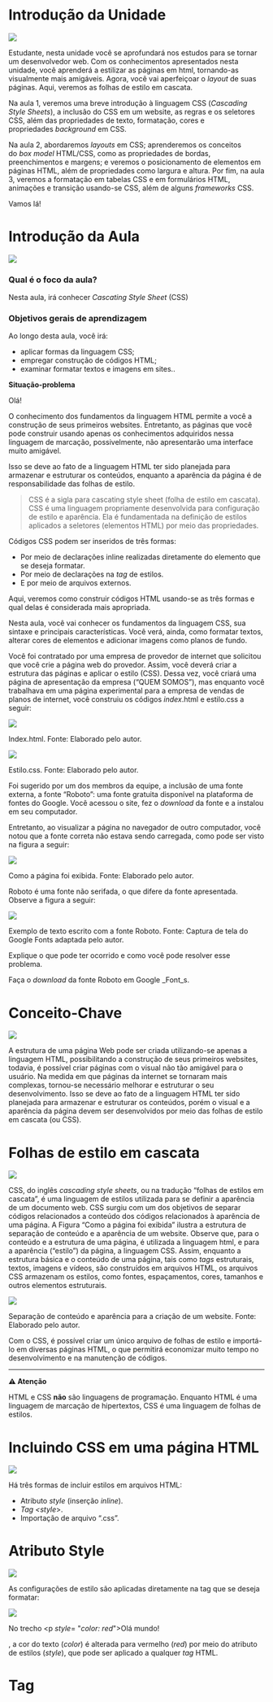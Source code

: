 # **Introdução da Unidade**

[![](https://ampli-images.s3.amazonaws.com/production/fa749297-23c0-4fd1-a738-a555ca67f9cd/original)](https://ampli-images.s3.amazonaws.com/production/fa749297-23c0-4fd1-a738-a555ca67f9cd/original)

Estudante, nesta unidade você se aprofundará nos estudos para se tornar um desenvolvedor web. Com os conhecimentos apresentados nesta unidade, você aprenderá a estilizar as páginas em html, tornando-as visualmente mais amigáveis. Agora, você vai aperfeiçoar o _layout_ de suas páginas. Aqui, veremos as folhas de estilo em cascata.

Na aula 1, veremos uma breve introdução à linguagem CSS (_Cascading Style Sheets_), a inclusão do CSS em um website, as regras e os seletores CSS, além das propriedades de texto, formatação, cores e propriedades _background_ em CSS.

Na aula 2, abordaremos _layouts_ em CSS; aprenderemos os conceitos do _box model_ HTML/CSS, como as propriedades de bordas, preenchimentos e margens; e veremos o posicionamento de elementos em páginas HTML, além de propriedades como largura e altura. Por fim, na aula 3, veremos a formatação em tabelas CSS e em formulários HTML, animações e transição usando-se CSS, além de alguns _frameworks_ CSS.

Vamos lá!

# **Introdução da Aula**

[![](https://ampli-images.s3.amazonaws.com/production/5aab4753-7008-47b0-ae78-f19fa0f7c93e/original)](https://ampli-images.s3.amazonaws.com/production/5aab4753-7008-47b0-ae78-f19fa0f7c93e/original)

### **Qual é o foco da aula?**

Nesta aula, irá conhecer _Cascating Style Sheet_ (CSS)

### **Objetivos gerais de aprendizagem**

Ao longo desta aula, você irá:

- aplicar formas da linguagem CSS;
- empregar construção de códigos HTML;
- examinar formatar textos e imagens em sites..

**Situação-problema**

Olá!

O conhecimento dos fundamentos da linguagem HTML permite a você a construção de seus primeiros websites. Entretanto, as páginas que você pode construir usando apenas os conhecimentos adquiridos nessa linguagem de marcação, possivelmente, não apresentarão uma interface muito amigável.

Isso se deve ao fato de a linguagem HTML ter sido planejada para armazenar e estruturar os conteúdos, enquanto a aparência da página é de responsabilidade das folhas de estilo.

> CSS é a sigla para cascating style sheet (folha de estilo em cascata). CSS é uma linguagem propriamente desenvolvida para configuração de estilo e aparência. Ela é fundamentada na definição de estilos aplicados a seletores (elementos HTML) por meio das propriedades.

Códigos CSS podem ser inseridos de três formas:

- Por meio de declarações inline realizadas diretamente do elemento que se deseja formatar.
- Por meio de declarações na _tag_ de estilos.
- E por meio de arquivos externos.

Aqui, veremos como construir códigos HTML usando-se as três formas e qual delas é considerada mais apropriada.

Nesta aula, você vai conhecer os fundamentos da linguagem CSS, sua sintaxe e principais características. Você verá, ainda, como formatar textos, alterar cores de elementos e adicionar imagens como planos de fundo.

Você foi contratado por uma empresa de provedor de internet que solicitou que você crie a página web do provedor. Assim, você deverá criar a estrutura das páginas e aplicar o estilo (CSS). Dessa vez, você criará uma página de apresentação da empresa (“QUEM SOMOS”), mas enquanto você trabalhava em uma página experimental para a empresa de vendas de planos de internet, você construiu os códigos _index_.html e estilo.css a seguir:

[![](https://ampli-images.s3.amazonaws.com/production/68431265-6319-46c0-a2b6-7013b1817170/original)](https://ampli-images.s3.amazonaws.com/production/68431265-6319-46c0-a2b6-7013b1817170/original)

Index.html. Fonte: Elaborado pelo autor.

[![](https://ampli-images.s3.amazonaws.com/production/4e34d338-43ea-4422-bacc-a23dcc03d37c/original)](https://ampli-images.s3.amazonaws.com/production/4e34d338-43ea-4422-bacc-a23dcc03d37c/original)

Estilo.css. Fonte: Elaborado pelo autor.

Foi sugerido por um dos membros da equipe, a inclusão de uma fonte externa, a fonte “Roboto”: uma fonte gratuita disponível na plataforma de fontes do Google. Você acessou o site, fez o _download_ da fonte e a instalou em seu computador.

Entretanto, ao visualizar a página no navegador de outro computador, você notou que a fonte correta não estava sendo carregada, como pode ser visto na figura a seguir:

[![](https://ampli-images.s3.amazonaws.com/production/25fc82e8-bb4b-4f50-b4e2-60051d57c0c0/original)](https://ampli-images.s3.amazonaws.com/production/25fc82e8-bb4b-4f50-b4e2-60051d57c0c0/original)

Como a página foi exibida. Fonte: Elaborado pelo autor.

Roboto é uma fonte não serifada, o que difere da fonte apresentada. Observe a figura a seguir:

[![](https://ampli-images.s3.amazonaws.com/production/5c5131c9-03fd-4d46-88bc-92803e0fe6d0/original)](https://ampli-images.s3.amazonaws.com/production/5c5131c9-03fd-4d46-88bc-92803e0fe6d0/original)

Exemplo de texto escrito com a fonte Roboto. Fonte: Captura de tela do Google Fonts adaptada pelo autor.

Explique o que pode ter ocorrido e como você pode resolver esse problema.

Faça o _download_ da fonte Roboto em Google _Font_s.

# **Conceito-Chave**

[![](https://ampli-images.s3.amazonaws.com/production/c0217a13-e584-4824-962a-52e56c45fa54/original)](https://ampli-images.s3.amazonaws.com/production/c0217a13-e584-4824-962a-52e56c45fa54/original)

A estrutura de uma página Web pode ser criada utilizando-se apenas a linguagem HTML, possibilitando a construção de seus primeiros websites, todavia, é possível criar páginas com o visual não tão amigável para o usuário. Na medida em que páginas da internet se tornaram mais complexas, tornou-se necessário melhorar e estruturar o seu desenvolvimento. Isso se deve ao fato de a linguagem HTML ter sido planejada para armazenar e estruturar os conteúdos, porém o visual e a aparência da página devem ser desenvolvidos por meio das folhas de estilo em cascata (ou CSS).

# **Folhas de estilo em cascata**

[![](https://ampli-images.s3.amazonaws.com/production/622b34e8-8d74-4b95-aa0a-2b23195a7861/original)](https://ampli-images.s3.amazonaws.com/production/622b34e8-8d74-4b95-aa0a-2b23195a7861/original)

CSS, do inglês _cascading style sheets_, ou na tradução “folhas de estilos em cascata”, é uma linguagem de estilos utilizada para se definir a aparência de um documento web. CSS surgiu com um dos objetivos de separar códigos relacionados a conteúdo dos códigos relacionados à aparência de uma página. A Figura “Como a página foi exibida” ilustra a estrutura de separação de conteúdo e a aparência de um website. Observe que, para o conteúdo e a estrutura de uma página, é utilizada a linguagem html, e para a aparência (“estilo”) da página, a linguagem CSS. Assim, enquanto a estrutura básica e o conteúdo de uma página, tais como _tags_ estruturais, textos, imagens e vídeos, são construídos em arquivos HTML, os arquivos CSS armazenam os estilos, como fontes, espaçamentos, cores, tamanhos e outros elementos estruturais.

[![](https://ampli-images.s3.amazonaws.com/production/c02106c4-068f-4f67-a3c1-ee2d96c34ef3/original)](https://ampli-images.s3.amazonaws.com/production/c02106c4-068f-4f67-a3c1-ee2d96c34ef3/original)

Separação de conteúdo e aparência para a criação de um website. Fonte: Elaborado pelo autor.

Com o CSS, é possível criar um único arquivo de folhas de estilo e importá-lo em diversas páginas HTML, o que permitirá economizar muito tempo no desenvolvimento e na manutenção de códigos.

______

**⚠️ Atenção**

HTML e CSS **não** são linguagens de programação. Enquanto HTML é uma linguagem de marcação de hipertextos, CSS é uma linguagem de folhas de estilos.

# **Incluindo CSS em uma página HTML**

[![](https://ampli-images.s3.amazonaws.com/production/adcd9c56-f70b-4b4d-927a-19aeb24b9699/original)](https://ampli-images.s3.amazonaws.com/production/adcd9c56-f70b-4b4d-927a-19aeb24b9699/original)

Há três formas de incluir estilos em arquivos HTML:

- Atributo _style_ (inserção _inline_).
- _Tag <style_>.
- Importação de arquivo “.css”.

# **Atributo Style**

[![](https://ampli-images.s3.amazonaws.com/production/762ad354-e5fd-4c09-83c0-cd03b1c89a76/original)](https://ampli-images.s3.amazonaws.com/production/762ad354-e5fd-4c09-83c0-cd03b1c89a76/original)

As configurações de estilo são aplicadas diretamente na tag que se deseja formatar:

[![](https://ampli-images.s3.amazonaws.com/production/25bc798d-c2e9-4694-ba92-968b8b039b7e/original)](https://ampli-images.s3.amazonaws.com/production/25bc798d-c2e9-4694-ba92-968b8b039b7e/original)

No trecho <p _style_= "_color: red_">Olá mundo!</p> , a cor do texto (_color_) é alterada para vermelho (_red_) por meio do atributo de estilos (_style_), que pode ser aplicado a qualquer _tag_ HTML.

# **Tag <style>**

[![](https://ampli-images.s3.amazonaws.com/production/2034f804-4525-43f6-abf1-b17068712319/original)](https://ampli-images.s3.amazonaws.com/production/2034f804-4525-43f6-abf1-b17068712319/original)

As configurações de estilo são inseridas dentro da _tag < style >< /style_ >. Nesse caso, é necessário informar um seletor, que será abordado na próxima seleção.

[![](https://ampli-images.s3.amazonaws.com/production/6cfd5943-dafe-462a-bc87-e519589e82e0/original)](https://ampli-images.s3.amazonaws.com/production/6cfd5943-dafe-462a-bc87-e519589e82e0/original)

Esse código funciona similar ao trecho <p style="_color: red_">Olá mundo!</p>. Porém, a principal diferença é que, enquanto o atributo _style_ utilizado em <p _style_=></p>aplica uma configuração a uma tag específica, a _tag_ <style> aplicará a formatação a todas as ocorrências do seletor, ou seja, todas as ocorrências da tag p, logo, todo conteúdo presente em _tags_ <p> recebe a cor vermelha.

# **Importação de um arquivo CSS**

[![](https://ampli-images.s3.amazonaws.com/production/c867c705-e8e4-47f1-944d-d50997dac610/original)](https://ampli-images.s3.amazonaws.com/production/c867c705-e8e4-47f1-944d-d50997dac610/original)

Outra forma de incluir um código de estilo em um documento Web é importar um arquivo CSS por meio da _tag <link_>. Em geral, essa tag deve ser incluída dentro do cabeçalho da página, isto é, entre as _tags <head></head_>. Um arquivo CSS deve conter apenas códigos escritos no padrão CSS. Observe o exemplo, a seguir, de como é realizada a importação do CSS:

[![](https://ampli-images.s3.amazonaws.com/production/25993b8a-6046-477f-8ad6-6ef8aa67fac9/original)](https://ampli-images.s3.amazonaws.com/production/25993b8a-6046-477f-8ad6-6ef8aa67fac9/original)

Nesse exemplo, a _tag <link_> recebe dois atributos. O primeiro é o atributo _href_, que informa a localização e o nome do arquivo que será ligado à página HTML. O arquivo importado é denominado “estilo.css”, e para esse exemplo, deve estar no mesmo diretório do arquivo HTML que o importou. O segundo é o atributo rel, que informa o tipo do arquivo conectado, que, nesse caso, trata-se de uma folha de estilos (_stylesheet_).

Os dois primeiros métodos para inserção de estilos são realizados internamente, ou seja, no código HTML. Portanto, o uso desses métodos não é considerado uma boa prática, logo, a maneira mais adequada para aplicar estilos na sua página web é por meio da inserção dos códigos relacionados à aparência em um arquivo externo, nomeado com a extensão “.css”.

# **Sintaxe da linguagem CSS**

[![](https://ampli-images.s3.amazonaws.com/production/9f232a6f-8cf2-424c-a0b7-9f58dd44388a/original)](https://ampli-images.s3.amazonaws.com/production/9f232a6f-8cf2-424c-a0b7-9f58dd44388a/original)

A sintaxe básica da linguagem CSS inclui a inserção de um seletor e uma ou várias declarações de estilo dentro de chaves. As declarações devem ser separadas por ponto e vírgula (“ ; ”). Uma declaração é composta por uma propriedade e um valor para essa propriedade, como pode ser observado na figura abaixo.

[![](https://ampli-images.s3.amazonaws.com/production/102a22b3-9b71-440d-8342-4f9ccf9ee61b/original)](https://ampli-images.s3.amazonaws.com/production/102a22b3-9b71-440d-8342-4f9ccf9ee61b/original)

Sintaxe do CSS. Fonte: Adaptado de MDN (2020).

No exemplo da figura acima, o seletor p (parágrafos) receberá a propriedade _color_ (cor) com o valor _red_ (vermelho). Veja como a estrutura de declarações CSS é simples e lógica. Nesse exemplo, nosso seletor escolhido para aplicação das regras de formatação foi p, o que indica que as propriedades serão aplicadas a todas as _tags_ <p>. Como podemos observar, é possível seguir essa regra para todas as _tags_, que também serão consideradas seletores. Todavia, seletores vão muito além de _tags_.

______

🔁 Assimile

**Por que o nome se refere a estilos em cascata?**

O estilo em cascata se refere à forma como os navegadores de internet carregam arquivos de estilos. Uma página HTML pode importar de nenhuma a diversas folhas de estilo. Logo, é natural que possam ocorrer conflitos, isto é, um mesmo seletor pode receber diversas declarações diferentes em partes diferentes do código. Para definir qual declaração deverá ser aplicada na apresentação final da página, CSS utiliza o **efeito cascat****a**, em que declarações realizadas em diferentes níveis possuem prioridade sobre outros níveis, como pode ser observado na figura abaixo.

[![](https://ampli-images.s3.amazonaws.com/production/6a3c1a2c-5549-48c6-a669-5edc5e4d3917/original)](https://ampli-images.s3.amazonaws.com/production/6a3c1a2c-5549-48c6-a669-5edc5e4d3917/original)

Ordem de carregamento do CSS. Fonte: Mariano; de Melo-Minardi (2017, p. 110).

Nesse exemplo, os estilos de maior prioridade são os inseridos com a marcação:

**!important**

E as de menor prioridade são as folhas de estilo do navegador.

Por exemplo, imagine que você acaba de criar uma página e adicionou o seguinte código:

[![](https://ampli-images.s3.amazonaws.com/production/8406801e-0ed9-4da4-8768-a0112c6423e0/original)](https://ampli-images.s3.amazonaws.com/production/8406801e-0ed9-4da4-8768-a0112c6423e0/original)

index.html – Olá mundo!. Fonte: Elaborado pelo autor.

O código apresentado vai gerar a página ilustrada na figura abaixo.

[![](https://ampli-images.s3.amazonaws.com/production/0e28cee7-ba1c-4152-8122-b147930f95f8/original)](https://ampli-images.s3.amazonaws.com/production/0e28cee7-ba1c-4152-8122-b147930f95f8/original)

Exemplo de página. Fonte: Elaborado pelo autor.

Observe que, no código apresentado, não foram especificados a fonte, o tamanho da fonte, a cor do fundo, entre outras coisas. Para a formatação aplicada a essa página, foi considerada as configurações definidas pelo navegador, ou seja, considerou-se um nível de menor importância.

Agora observe as figuras a seguir:

[![](https://ampli-images.s3.amazonaws.com/production/7858eae5-6532-46d3-baf9-3920d958dac2/original)](https://ampli-images.s3.amazonaws.com/production/7858eae5-6532-46d3-baf9-3920d958dac2/original)

Tag <style> com cor de fundo preto e cor da fonte vermelha incorporada ao arquivo index.Fonte: Elaborado pelo autor.

[![](https://ampli-images.s3.amazonaws.com/production/03667c18-c6cf-47dc-8f33-9802b90120bf/original)](https://ampli-images.s3.amazonaws.com/production/03667c18-c6cf-47dc-8f33-9802b90120bf/original)

Background. Fonte: Elaborado pelo autor.

Dessa vez, os estilos foram aplicados usando-se a _tag <style_>. Veja que foi aplicada ao seletor _body_ a propriedade _background-color_ (cor de fundo) de valor _black_ (preto). Além disso, foi aplicada ao _body_ a propriedade _color_ (cor de texto) de valor _red_ (vermelho). Mesmo assim, o conteúdo da _tag_ <p> recebeu a cor vermelha.

Isso ocorre porque: (1) declarações da _tag_ <_style_> têm prioridade sobre a folha de estilo padrão do navegador (que iria inserir fundo branco e cor de texto preta) e (2) a _tag_ <p> está inserida dentro das _tags_ <_body></body_>; portanto, na ausência de uma declaração para o seletor p, os estilos da _tag_ de nível superior são aplicados à _tag_ em questão.

Agora, veja o que ocorre se você adicionar um atributo _style_ que muda a cor da tag <p> para azul (figura - Atributo style):

[![](https://ampli-images.s3.amazonaws.com/production/69813120-57d4-4082-9658-0259b51c25dc/original)](https://ampli-images.s3.amazonaws.com/production/69813120-57d4-4082-9658-0259b51c25dc/original)

Tag <style> com atributo style que altera a cor da tag <p> para azul. Fonte: Elaborado pelo autor.

[![](https://ampli-images.s3.amazonaws.com/production/cec28796-dc57-44cd-a2cf-4ef5ab45315a/original)](https://ampli-images.s3.amazonaws.com/production/cec28796-dc57-44cd-a2cf-4ef5ab45315a/original)

Atributo style. Fonte: Elaborado pelo autor.

Aqui, observamos que o atributo _style_ tem prioridade sobre a _tag </style_>. A não ser que haja a declaração _**!important**_, que tem prioridades sobre todas as outras, desde que ela seja aplicada diretamente sobre o seletor desejado. Observe a figura “Valor !_important_”:

[![](https://ampli-images.s3.amazonaws.com/production/5d83c64f-3efc-4237-9fdd-98ca3a88bf3e/original)](https://ampli-images.s3.amazonaws.com/production/5d83c64f-3efc-4237-9fdd-98ca3a88bf3e/original)

Declaração !important aplicada ao seletor p, sendo priorizado e sendo aplicada a cor verde ao texto. Fonte; Elaborado pelo autor.

[![](https://ampli-images.s3.amazonaws.com/production/f936cf14-0bf2-4d37-b9ec-175886de0c94/original)](https://ampli-images.s3.amazonaws.com/production/f936cf14-0bf2-4d37-b9ec-175886de0c94/original)

Valor !important. Fonte: Elaborado pelo autor.

Nesse caso, temos três declarações para a propriedade _color_: verde, vermelho e azul. Assim, podemos observar claramente a importância do efeito cascata, que age como camadas sobrepondo estilos declarados em folhas de estilo de menor importância. A figura abaixo ilustra como o navegador reconhece os estilos aplicados e seleciona apenas um deles.

[![](https://ampli-images.s3.amazonaws.com/production/aaadc1a0-a016-4ee8-bce7-e96e01a55650/original)](https://ampli-images.s3.amazonaws.com/production/aaadc1a0-a016-4ee8-bce7-e96e01a55650/original)

Visualização da propriedade inspecionar elemento do navegador Google Chrome. Fonte: Captura de tela da propriedade inspecionar elemento, do Google Chrome, adaptada pelo autor.

Note que a cor azul (_blue_) foi reconhecida, mas o navegador optou pela propriedade _green_ (verde) que é declarada com _**!important**_

# **Regras e seletores em CSS**

[![](https://ampli-images.s3.amazonaws.com/production/c8dec4a8-38f6-435e-b7e5-ff5a38df7a3b/original)](https://ampli-images.s3.amazonaws.com/production/c8dec4a8-38f6-435e-b7e5-ff5a38df7a3b/original)

- **Classes** _**(class)**_ **e identificadores (ID)**

Antes de introduzirmos os seletores CSS, é necessário apresentar dois atributos HTML importantes: _class_ e id. O atributo _class_ (classe) recebe um nome que pode ser aplicado a um ou mais elementos. Já o atributo id deve ser um nome identificador para um único elemento da página.

[![](https://ampli-images.s3.amazonaws.com/production/77b1a27a-6382-46e4-91cc-9d2da5151bd7/original)](https://ampli-images.s3.amazonaws.com/production/77b1a27a-6382-46e4-91cc-9d2da5151bd7/original)

Veja um exemplo simples de uso:

[![](https://ampli-images.s3.amazonaws.com/production/3b67b154-c2e7-4bdd-a29d-9a77ba0c2348/original)](https://ampli-images.s3.amazonaws.com/production/3b67b154-c2e7-4bdd-a29d-9a77ba0c2348/original)

Aqui, temos duas _tags_ <p>, sendo que a primeira recebe a _class_ “vermelho” e a segunda recebe o id “apresentação”.

- **Seletores**

Seletores representam elementos de uma página HTML cujas propriedades CSS serão aplicadas (SILVA, 2018). Como apresentado na seção anterior, _tags_ são simples exemplos de seletores, mas além delas, existem muitos outros, como as classes, os identificadores, os seletores universais e os seletores múltiplos (quando múltiplos elementos são listados). Observe a figura a seguir:

[![](https://ampli-images.s3.amazonaws.com/production/b7973581-1c8b-444a-928e-827f18d239a4/original)](https://ampli-images.s3.amazonaws.com/production/b7973581-1c8b-444a-928e-827f18d239a4/original)

Tipos de seletores. Fonte: adaptado de W3Schools ([s.d.]).

Observe, a seguir, exemplos de aplicação de seletores. Inicialmente, utilizamos apenas a propriedade que altera a cor da fonte (_color_).

Agora, vamos separar os códigos em dois arquivos diferentes, sendo um arquivo .html (figura “index.html”) e o outro .css (figura “estilo.css”).

[![](https://ampli-images.s3.amazonaws.com/production/4994fe07-f6c6-4247-b1bb-2d3c5aacd7c9/original)](https://ampli-images.s3.amazonaws.com/production/4994fe07-f6c6-4247-b1bb-2d3c5aacd7c9/original)

[![](https://ampli-images.s3.amazonaws.com/production/2d3301fd-b635-4984-aa9e-5168c27be634/original)](https://ampli-images.s3.amazonaws.com/production/2d3301fd-b635-4984-aa9e-5168c27be634/original)

Index.html. Fonte: Elaborado pelo autor.

[![](https://ampli-images.s3.amazonaws.com/production/cc0da81a-5d74-4332-a372-1ffc0d779964/original)](https://ampli-images.s3.amazonaws.com/production/cc0da81a-5d74-4332-a372-1ffc0d779964/original)

[![](https://ampli-images.s3.amazonaws.com/production/6d548bd8-1dca-4e76-bd80-be364ac07b84/original)](https://ampli-images.s3.amazonaws.com/production/6d548bd8-1dca-4e76-bd80-be364ac07b84/original)

Estilo.css. Fonte: Elaborado pelo autor.

Os códigos produzirão a seguinte página (figura “Diferentes tipos de seletores”):

[![](https://ampli-images.s3.amazonaws.com/production/95fdbc32-7f17-4ca9-afb8-cdc6de42e24e/original)](https://ampli-images.s3.amazonaws.com/production/95fdbc32-7f17-4ca9-afb8-cdc6de42e24e/original)

Diferentes tipos de seletores. Fonte: Elaborado pelo autor.

Pode-se observar que classes e IDs só aplicam formatações aos elementos em que foram declarados. Enquanto classes podem ser utilizadas múltiplas vezes, um ID só pode ser usado em um único elemento. Para diferenciar classes e IDs, CSS requer que os seletores sejam declarados usando-se os símbolos “.” e “#”, respectivamente. Logo, a declaração “.texto-verde” representa uma classe, enquanto a declaração “\#azul” representa um ID.

______

**🔁 Assimile**

**Comentários CSS**

Comentários são trechos de códigos que são ignorados durante a interpretação dos comandos. Na prática, eles são utilizados para documentação, i.e., para inserir explicações sobre o funcionamento dos códigos. Em CSS, comentários devem ser inseridos entre os símbolos /* e */. Por exemplo:

[![](https://ampli-images.s3.amazonaws.com/production/611afdc0-6cf4-4680-8c59-0be0a48fbc87/original)](https://ampli-images.s3.amazonaws.com/production/611afdc0-6cf4-4680-8c59-0be0a48fbc87/original)

Você pode realizar declarações múltiplas, separando os seletores por vírgulas:

[![](https://ampli-images.s3.amazonaws.com/production/f4dc1901-f7d8-4bd8-9f0b-9de5410d1a15/original)](https://ampli-images.s3.amazonaws.com/production/f4dc1901-f7d8-4bd8-9f0b-9de5410d1a15/original)

A figura abaixo mostra o resultado da página. Observe que você deve apagar as declarações individuais para os seletores div e _span_ ou, então, as regras definidas posteriormente substituirão essa nova regra. Isso se deve ao efeito em cascata, que será explicado no decorrer desta aula.

[![](https://ampli-images.s3.amazonaws.com/production/80956f73-8a55-4fd6-87b4-17d1ac94b753/original)](https://ampli-images.s3.amazonaws.com/production/80956f73-8a55-4fd6-87b4-17d1ac94b753/original)

Declarações múltiplas. Fonte: Elaborado pelo autor.

Por fim, você deve conhecer o seletor universal “*”. Esse seletor aplica regras a qualquer elemento. Para ilustrar isso, vamos apresentar um exemplo que explora uma regra aplicada por navegadores: a regra de margens. Por padrão, navegadores podem aplicar regras CSS em alguns elementos. Como exemplo, podemos listar as margens aplicadas em elementos. Observe o texto inserido na _tag_ <p>, da figura “Declarações múltiplas”: a _tag_ <p> recebe uma configuração de margem diferente das demais e note que o espaçamento de todas as _tags_ para a margem da página, isso foi realizado por meio da inclusão do asterisco (*) antes de abrir chaves do seletor. Agora, vamos aplicar uma propriedade que remove todas as margens e aplicá-la ao seletor universal:

[![](https://ampli-images.s3.amazonaws.com/production/c796e61e-e6f2-42bb-b198-84684a478b6f/original)](https://ampli-images.s3.amazonaws.com/production/c796e61e-e6f2-42bb-b198-84684a478b6f/original)

Nesse exemplo, a propriedade _margin_ (margem) recebe o valor 0. Aplicada ao seletor universal, ela removerá margens personalizadas de todas as _tags_ que as possuem (figura abaixo).

[![](https://ampli-images.s3.amazonaws.com/production/3ba796ff-c3d9-4fc7-aee3-38ac19c965c3/original)](https://ampli-images.s3.amazonaws.com/production/3ba796ff-c3d9-4fc7-aee3-38ac19c965c3/original)

Margens removidas. Fonte: Elaborado pelo autor.

Agora, observe que todas as tags possuem a mesma margem. Além disso, a margem para a borda da página foi removida. O seletor universal permite que você reinicie as configurações de estilo de uma página e construa seus estilos sem influência de estilos herdados de outras folhas de estilo, que será abordada na sequência da aula. No próximo tópico, apresentaremos algumas propriedades CSS.

# **Propriedades de textos**

[![](https://ampli-images.s3.amazonaws.com/production/696f8f56-2fa6-45d4-bb82-188422da8f95/original)](https://ampli-images.s3.amazonaws.com/production/696f8f56-2fa6-45d4-bb82-188422da8f95/original)

Agora, falaremos das outras propriedades CSS referentes a fontes. As fontes dizem respeito à forma como são “desenhados” os caracteres usados em textos. A figura abaixo sintetiza algumas propriedades CSS que podem ser aplicadas às fontes.

[![](https://ampli-images.s3.amazonaws.com/production/da0e2317-7a21-4d92-981e-ef99339b6da5/original)](https://ampli-images.s3.amazonaws.com/production/da0e2317-7a21-4d92-981e-ef99339b6da5/original)

[![](https://ampli-images.s3.amazonaws.com/production/8c48a5ff-da02-4755-8d2a-08bda5ee827d/original)](https://ampli-images.s3.amazonaws.com/production/8c48a5ff-da02-4755-8d2a-08bda5ee827d/original)

[![](https://ampli-images.s3.amazonaws.com/production/c25f81fc-04f3-4fe6-8083-1220a0587c34/original)](https://ampli-images.s3.amazonaws.com/production/c25f81fc-04f3-4fe6-8083-1220a0587c34/original)

[![](https://ampli-images.s3.amazonaws.com/production/b9fd2874-3194-473b-8be0-74c422c926f6/original)](https://ampli-images.s3.amazonaws.com/production/b9fd2874-3194-473b-8be0-74c422c926f6/original)

Tipos de propriedades de texto CSS.Fonte: adaptado de Maujor (2016); W3Schools (2020).

A propriedade responsável por alterar o tipo de fonte utilizada em um site é a _font-family._ As fontes, em geral, podem ser classificadas em serifadas e não serifadas (observe a diferença na figura abaixo). No entanto, a propriedade _font-family_ permite alterar as fontes usadas para diversas famílias distintas. Uma das fontes tipográficas mais populares é “_Helvetica_”, seguida por “_Arial_”.

[![](https://ampli-images.s3.amazonaws.com/production/62551720-cc60-4e8a-9450-d6d54e810722/original)](https://ampli-images.s3.amazonaws.com/production/62551720-cc60-4e8a-9450-d6d54e810722/original)

Diferença entre fontes serifadas e não serifadas.Fonte: Elaborado pelo autor.

> As fontes que não possuem serifas são consideradas mais esteticamente agradáveis. Entretanto, as serifas facilitam a percepção da palavra pelo olhar humano. Elas são muito utilizadas em blocos de texto pequenos, como em jornais.

d

Antes de alterar a família da fonte de um website, deve-se avaliar se os leitores daquele site terão as fontes instaladas em suas máquinas, caso contrário, o sistema alterará a exibição para a fonte padrão do navegador (em geral, _Times New Roman_). Para tentar amenizar esse problema, pode-se declarar duas ou mais fontes, que serão carregadas de acordo com a prioridade estabelecida. Assim, se o usuário não possuir a primeira fonte declarada, o sistema tentará carregar a próxima fonte listada. Apesar disso, não é recomendado utilizar fontes incomuns.

Outra propriedade digna de nota é a _font-size_, que altera o tamanho do texto. Em geral, os valores de _font-size_ são inseridos em _pixels_ (ex.: 12px), mas existem outras unidades de medida que podem ser utilizadas, como “em”, “rem”, valores percentuais, entre outros.

Há, ainda, outras propriedades, como _font-style, font-variant, font-weight_ e _font-stretch_. _Font-style_ permite a inserção de texto em itálico. Ela é menos utilizada por trazer o mesmo efeito que as _tags_ <i> e <em>. A _font-variant_ permite variações na fonte usada, como deixar o texto em maiúsculo e com um tamanho menor. Já a propriedade _font-weight_ com valor _bold_ aplica um efeito parecido às _tags_ <b> e <_strong>_, entretanto, essa propriedade permite definir o “peso” da fonte, ou seja, definir quão finos ou grossos serão os caracteres, podendo-se utilizar nomes como normal, _bold_, _bolder_ e _lighter_ ou valores numéricos, que vão de 100 a 900. A propriedade _font_-_stretch_ altera o espaçamento entre caracteres.

______

**📝 Exemplificando**

A seguir, veja um exemplo de implementação das propriedades de fonte. Nele, serão utilizadas as classes para se explorar uma série de propriedades CSS para formatação de fontes.

[![](https://ampli-images.s3.amazonaws.com/production/030235f9-de55-4a9e-84ae-6cdc33f8c733/original)](https://ampli-images.s3.amazonaws.com/production/030235f9-de55-4a9e-84ae-6cdc33f8c733/original)

[![](https://ampli-images.s3.amazonaws.com/production/fe71ba88-2c82-4467-aa06-bca810c981bc/original)](https://ampli-images.s3.amazonaws.com/production/fe71ba88-2c82-4467-aa06-bca810c981bc/original)

Index.html. Fonte: Elaborado pelo autor.

[![](https://ampli-images.s3.amazonaws.com/production/c6f8e26f-10fa-4615-9e78-1273a73c9eb6/original)](https://ampli-images.s3.amazonaws.com/production/c6f8e26f-10fa-4615-9e78-1273a73c9eb6/original)

[![](https://ampli-images.s3.amazonaws.com/production/d1f2f62f-83d5-40c4-8b05-574663110ab8/original)](https://ampli-images.s3.amazonaws.com/production/d1f2f62f-83d5-40c4-8b05-574663110ab8/original)

Estilo.css. Fonte: Elaborado pelo autor.

O resultado do código pode ser visto na figura a seguir.

[![](https://ampli-images.s3.amazonaws.com/production/0d44c18d-bc6e-476b-a5ce-f10225baaceb/original)](https://ampli-images.s3.amazonaws.com/production/0d44c18d-bc6e-476b-a5ce-f10225baaceb/original)

Propriedades de fontes. Fonte: Elaborado pelo autor.

# **Formatação de alinhamento**

[![](https://ampli-images.s3.amazonaws.com/production/75d5b417-f863-47a0-9ad0-048f9a2fb40e/original)](https://ampli-images.s3.amazonaws.com/production/75d5b417-f863-47a0-9ad0-048f9a2fb40e/original)

A propriedade responsável por configurar o alinhamento do texto é _text-alig_n. As propriedades de formatação de texto (_text-*_) se estendem às funcionalidades das propriedades de fontes (_font-_*). Há diversas propriedades de formatação de textos, e a propriedade _text-align_ pode receber os seguintes valores:

- _left_: alinha à esquerda (valor padrão);
- _right_: alinha à direita;
- _center_: alinha ao centro;
- _justify_: alinha o texto justificado;
- _inherit_: herda o valor do alinhamento do elemento pai.

No exemplo a seguir, vamos explorar as propriedades de alinhamento usando classes. Observe as figuras a seguir:

[![](https://ampli-images.s3.amazonaws.com/production/ac9bbc40-bf56-4c6c-ad16-efdece006fc6/original)](https://ampli-images.s3.amazonaws.com/production/ac9bbc40-bf56-4c6c-ad16-efdece006fc6/original)

estilo.css – propriedade de alinhamento utilizando classes. Fonte: Elaborado pelo autor.

[![](https://ampli-images.s3.amazonaws.com/production/c8a60640-4c4a-4467-b9e8-48b4d8be2be0/original)](https://ampli-images.s3.amazonaws.com/production/c8a60640-4c4a-4467-b9e8-48b4d8be2be0/original)

HTML. Fonte: Elaborado pelo autor.

O exemplo gerará a seguinte página:

[![](https://ampli-images.s3.amazonaws.com/production/f352b2b0-f7f8-4bb1-9255-7b077ba49887/original)](https://ampli-images.s3.amazonaws.com/production/f352b2b0-f7f8-4bb1-9255-7b077ba49887/original)

Alinhamento do texto. Fonte: Elaborado pelo autor.

# **Cores**

[![](https://ampli-images.s3.amazonaws.com/production/78c9e59e-b101-49af-86d0-989f8dccd4f5/original)](https://ampli-images.s3.amazonaws.com/production/78c9e59e-b101-49af-86d0-989f8dccd4f5/original)

Anteriormente, apresentamos a propriedade _color_, que altera a cor da fonte, e vimos que ela pode receber os nomes das cores em inglês: _red_ (vermelho), _green_ (verde), _blue_ (azul) etc. Entretanto, existem métodos melhores para definição de cores, usando-se, por exemplo, diferentes sistemas de cores. Podemos alterar cores utilizando as seguintes propriedades (MAUJOR, 2016):

- código hexadecimal: \#ffc6d9.
- código rgb: rgb(255,235,0).
- código rgba: rgb(255,235,0, 0.7).
- código hsl: hsl(210,100%,40%).
- código hsla: hsla(155,80%,35%,0.4).
- palavra-chave: _red, blue, green,_ etc.
- transparente: _transparent_.

Em páginas web, o sistema mais utilizado é o código hexadecimal. Esse sistema é composto por um código de seis dígitos iniciado por “#” (não confunda com os IDs, pois códigos hexadecimais devem ser escritos entre aspas). Os dígitos podem variar de 0-9ABCDEF, em que a letra A representa o número 10, a letra B representa o número 11, a letra C representa o número 12, a letra D representa o número 13, a letra E representa o número 14 e a letra F representa o número 15. Como na cor “\#FF0000”: os dois primeiros dígitos representam a quantidade de vermelho (“FF” representa a quantidade máxima), os dois seguintes representam a quantidade de verde e os dois últimos representam a quantidade de azul (“00” é o valor mínimo). Logo, pode-se concluir que “#FF0000” é o código da cor vermelha.

______

**⭐ Dica**

Acesse o site _Adobe Color_ e use a paleta de cores para selecionar uma cor. A figura abaixo mostra o código hexadecimal da cor e de outras cores que harmonizam com a cor selecionada.

[![](https://ampli-images.s3.amazonaws.com/production/9251b574-70ec-4a87-bf14-c5ea1a8ad6a6/original)](https://ampli-images.s3.amazonaws.com/production/9251b574-70ec-4a87-bf14-c5ea1a8ad6a6/original)

Ferramenta de seleção de cores da Adobe. Fonte: Adobe Color.

A ferramenta de seleção de cores da Adobe é bastante popular entre profissionais da área de web design.

Você não precisa memorizar os códigos hexadecimais. Sempre que precisar escolher uma cor, você pode consultar na web ferramentas que ajudem a selecionar cores HTML para o padrão hexadecimal de cores.

# **Propriedades background em CSS**

[![](https://ampli-images.s3.amazonaws.com/production/62122eb0-d1db-4908-8ed3-d01bf40d5883/original)](https://ampli-images.s3.amazonaws.com/production/62122eb0-d1db-4908-8ed3-d01bf40d5883/original)

As propriedades de _background_ permitem alterar o plano de fundo, alterando as cores ou até mesmo inserindo figuras. Elas são iniciadas com “_background_-*”.

A seguir, veja um exemplo de uso das propriedades que alteram a cor do fundo de uma página; uma propriedade bastante utilizada é a _**background-color**_. Observe os códigos index.html e o estilo.css a seguir:

[![](https://ampli-images.s3.amazonaws.com/production/1010f1f7-031b-45d7-baf0-d86f85eafc9b/original)](https://ampli-images.s3.amazonaws.com/production/1010f1f7-031b-45d7-baf0-d86f85eafc9b/original)

index.html – aplicando ao html a propriedade background-color. Fonte: Elaborado pelo autor.

[![](https://ampli-images.s3.amazonaws.com/production/94e83994-298f-4a0b-9bd9-e76808488c17/original)](https://ampli-images.s3.amazonaws.com/production/94e83994-298f-4a0b-9bd9-e76808488c17/original)

estilo.css - propriedade background-color. Fonte: Elaborado pelo autor.

O código apresentado gerará a página ilustrada a seguir:

[![](https://ampli-images.s3.amazonaws.com/production/6b22fd4a-58b7-4142-92c6-cf1537494ba6/original)](https://ampli-images.s3.amazonaws.com/production/6b22fd4a-58b7-4142-92c6-cf1537494ba6/original)

Alterando a cor de fundo para preto e do texto para branco. Fonte: Elaborado pelo autor.

Ao se alterar a cor de fundo, a cor das fontes deve contrastar com ela. Logo, se alterou a cor do fundo para preto, a cor da fonte deve ser oposta. Entretanto, não é recomendado usar cores escuras como cor de fundo.

# **Imagens como plano de fundo**

[![](https://ampli-images.s3.amazonaws.com/production/ee6008bf-08e5-4425-85d9-5762ae5e7225/original)](https://ampli-images.s3.amazonaws.com/production/ee6008bf-08e5-4425-85d9-5762ae5e7225/original)

CSS possibilita, ainda, usar uma imagem como plano de fundo. Para isso, você pode utilizar a propriedade _**background-image**_. Nesse caso, o nome da imagem deve ser passado entre o valor url (“NOME-DA-IMAGEM.extensão”).

______

**📝 Exemplificando**

Como utilizamos imagens como planos de fundo? Vamos a um exemplo!!

[![](https://ampli-images.s3.amazonaws.com/production/d50ba685-5fb2-49d0-8ddf-d37a406af6d0/original)](https://ampli-images.s3.amazonaws.com/production/d50ba685-5fb2-49d0-8ddf-d37a406af6d0/original)

index.html. Fonte: Elaborado pelo autor.

[![](https://ampli-images.s3.amazonaws.com/production/a3d008d9-2703-4b45-9586-085cebea3e74/original)](https://ampli-images.s3.amazonaws.com/production/a3d008d9-2703-4b45-9586-085cebea3e74/original)

estilo.css – imagem de fundo. Fonte: Elaborado pelo autor.

Nesse caso, a imagem denominada “imagem_fundo.jpg” será inserida como imagem de _background_ da _tag <body>_ (figura abaixo). Perceba que ao se usar a propriedade _background-image_, é possível adicionar textos sobre a imagem, o que não é permitido por padrão ao usar uma imagem usando a _tag_ <img>.

[![](https://ampli-images.s3.amazonaws.com/production/327ede2f-67ba-4e95-baa2-113aca808152/original)](https://ampli-images.s3.amazonaws.com/production/327ede2f-67ba-4e95-baa2-113aca808152/original)

Inserindo uma imagem de background. Fonte: Pixabay.

Observe que, nesse caso, uma propriedade adicional foi inserida: _background-size_, que determina o tamanho da imagem de fundo (nesse caso, 100%). Atente-se, ainda, à extensão da imagem “.jpg”. Muitos erros cometidos ao inserir imagens de fundo ocorrem devido à inserção incorreta da extensão da imagem. Note, também, que a imagem deve estar localizada no mesmo diretório do arquivo “index.html”. Caso não esteja, a imagem não será reconhecida.

No figura abaixo, ilustramos uma série de propriedades utilizadas para configurar o plano de fundo (_background_):

[![](https://ampli-images.s3.amazonaws.com/production/b9003ea3-2843-4f58-a95c-7dd7e5be4d19/original)](https://ampli-images.s3.amazonaws.com/production/b9003ea3-2843-4f58-a95c-7dd7e5be4d19/original)

Propriedades CSS para background. Fonte: adaptado de W3Schools ([s.d.]).

**💭 Reflita**

Suponha que você aplique as propriedades _background-image_ e _background-color_ a um mesmo seletor. Qual propriedade terá prioridade?

______

**➕ Pesquise mais**

**O DINOSSAURO DAS CSS**

O engenheiro carioca Maurício Samy Silva ou, simplesmente, Maujor, aposentou-se no ano de 1999, quando resolveu se aventurar no mundo do desenvolvimento web. Em seu site pessoal, Maujor começou a escrever artigos em língua portuguesa que explicavam conceitos de CSS.

O engenheiro carioca Maurício Samy Silva ou, simplesmente, Maujor, aposentou-se no ano de 1999, quando resolveu se aventurar no mundo do desenvolvimento web. Em seu site pessoal, Maujor começou a escrever artigos em língua portuguesa que explicavam conceitos de CSS.

Por ter sido um pioneiro na divulgação da linguagem CSS no Brasil, seus tutoriais estavam sempre indexados em ferramentas de busca (i.e., Google). Mas o que fez dele a grande referência brasileira quanto a folhas de estilo foi o efeito CSS, que exibia um dinossauro ao passar o mouse sobre os _links_ (efeito que foi, infelizmente, removido das versões mais recentes do seu site). Ele se autointitula: “o dinossauro das CSS”. Com bom humor e uma linguagem simples, o site do Maujor, até hoje, é considerado uma referência na área, contendo uma série de especificações de propriedades CSS. Por exemplo, veja o tutorial de CSS moderno “explicado para dinossauros”:

MAUJOR. **CSS moderno explicado para dinossauros**. 2016.

______

Nesta aula, você aprendeu os fundamentos da linguagem CSS; nas próximas aulas, você aprenderá as propriedades referentes aos espaçamentos de elementos HTML.

Até lá!

# **Conclusão**

[![](https://ampli-images.s3.amazonaws.com/production/c40ee967-950e-497e-b99e-8d606638543e/original)](https://ampli-images.s3.amazonaws.com/production/c40ee967-950e-497e-b99e-8d606638543e/original)

Como garantir que fontes externas de uma página sejam exibidas corretamente em todos os computadores?

A incorporação de fontes externas possibilita que sua página seja corretamente exibida em computadores que não possuam as fontes desejadas instaladas. O @_font-face_ permite que uma fonte externa possa ser incorporada a uma página HTML.

O que aconteceu é que a fonte utilizada não estava instalada no computador em que o site foi visualizado. Para solucionar esse problema, pode-se utilizar a diretiva @_font-face_.

Essa diretiva do CSS permite que você insira uma fonte diretamente no código fonte de um site.

- Passo 1 - baixando a fonte: acesse o site Google Fonts e faça o _download_ do arquivo “Roboto.zip”.
- Passo 2 - abra o arquivo com algum programa de extração de arquivos compactados (recomendamos o WinRar).

[![](https://ampli-images.s3.amazonaws.com/production/a2a7645e-a557-4d92-837e-234921a45cc8/original)](https://ampli-images.s3.amazonaws.com/production/a2a7645e-a557-4d92-837e-234921a45cc8/original)

Conteúdo do arquivo Roboto.zip. Fonte: Captura de tela do programa de descompactação de arquivos elaborado pelo autor.

- Passo 3 - extraindo os arquivos. Vamos utilizar apenas o arquivo “Roboto-Regular.tff”.

Copie esse arquivo e cole no mesmo diretório do seu site.

- Passo 4 - adicione o seguinte código no arquivo “estilo.css”:

[![](https://ampli-images.s3.amazonaws.com/production/96bf0aaa-eed4-40ea-9d52-a9d566669eea/original)](https://ampli-images.s3.amazonaws.com/production/96bf0aaa-eed4-40ea-9d52-a9d566669eea/original)

O @_font-face_ permite que uma fonte externa possa ser incorporada a uma página HTML. A incorporação de fontes externas possibilita que sua página seja corretamente exibida em computadores que não possuam as fontes desejadas instaladas.

[![](https://ampli-images.s3.amazonaws.com/production/f9f26313-d53f-4e6b-a535-3ec88596c771/original)](https://ampli-images.s3.amazonaws.com/production/f9f26313-d53f-4e6b-a535-3ec88596c771/original)

Página com a fonte externa carregada. Fonte: Elaborado pelo autor.